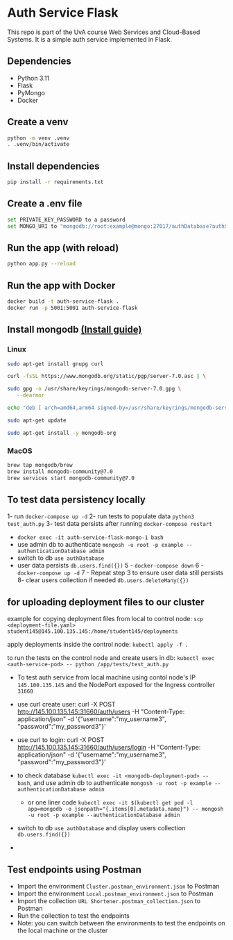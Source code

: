 # Auth Service Flask
This repo is part of the UvA course Web Services and Cloud-Based Systems. It is a simple auth service implemented in Flask.

## Dependencies
- Python 3.11
- Flask
- PyMongo
- Docker

## Create a venv
```bash
python -m venv .venv
. .venv/bin/activate
```

## Install dependencies
```bash
pip install -r requirements.txt
```
## Create a .env file
```bash
set PRIVATE_KEY_PASSWORD to a password
set MONGO_URI to "mongodb://root:example@mongo:27017/authDatabase?authSource=admin"
```

## Run the app (with reload)
```bash
python app.py --reload
```

## Run the app with Docker
```bash
docker build -t auth-service-flask .
docker run -p 5001:5001 auth-service-flask
```

## Install mongodb [(Install guide)](https://www.mongodb.com/docs/manual/administration/install-community/)
### Linux
```bash
sudo apt-get install gnupg curl

curl -fsSL https://www.mongodb.org/static/pgp/server-7.0.asc | \

sudo gpg -o /usr/share/keyrings/mongodb-server-7.0.gpg \
   --dearmor

echo "deb [ arch=amd64,arm64 signed-by=/usr/share/keyrings/mongodb-server-7.0.gpg ] https://repo.mongodb.org/apt/ubuntu jammy/mongodb-org/7.0 multiverse" | sudo tee /etc/apt/sources.list.d/mongodb-org-7.0.list

sudo apt-get update

sudo apt-get install -y mongodb-org
```

### MacOS
```bash
brew tap mongodb/brew
brew install mongodb-community@7.0
brew services start mongodb-community@7.0
```

## To test data persistency locally
1- run `docker-compose up -d`
2- run tests to populate data `python3 test_auth.py`
3- test data persists after running `docker-compose restart`
   - `docker exec -it auth-service-flask-mongo-1 bash`
   - use admin db to authenticate `mongosh -u root -p example --authenticationDatabase admin`
   - switch to db `use authDatabase`
   - user data persists `db.users.find({})`
5 - `docker-compose down`
6 - `docker-compose up -d`
7 - Repeat step 3 to ensure user data still persists
8- clear users collection if needed `db.users.deleteMany({})`

## for uploading deployment files to our cluster
example for copying deployment files from local to control node:
`scp <deployment-file.yaml> student145@145.100.135.145:/home/student145/deployments`

apply deployments inside the control node:
`kubectl apply -f .`

to run the tests on the control node and create users in db: 
`kubectl exec <auth-service-pod> -- python /app/tests/test_auth.py`

- To test auth service from local machine using contol node's IP `145.100.135.145` and the NodePort exposed for the Ingress controller `31660`
- use curl create user:
curl -X POST http://145.100.135.145:31660/auth/users -H "Content-Type: application/json" -d '{"username":"my_username3", "password":"my_password3"}'

- use curl to login:
curl -X POST http://145.100.135.145:31660/auth/users/login -H "Content-Type: application/json" -d '{"username":"my_username3", "password":"my_password3"}'

- to check database `kubectl exec -it <mongodb-deployment-pod> -- bash`, and use admin db to authenticate `mongosh -u root -p example --authenticationDatabase admin`
   - or one liner code `kubectl exec -it $(kubectl get pod -l app=mongodb -o jsonpath="{.items[0].metadata.name}") -- mongosh -u root -p example --authenticationDatabase admin`
- switch to db `use authDatabase` and display users collection `db.users.find({})`
- 
## Test endpoints using Postman
- Import the environment `Cluster.postman_environment.json` to Postman
- Import the environment `Local.postman_environment.json` to Postman
- Import the collection `URL Shortener.postman_collection.json` to Postman
- Run the collection to test the endpoints
- Note: you can switch between the environments to test the endpoints on the local machine or the cluster